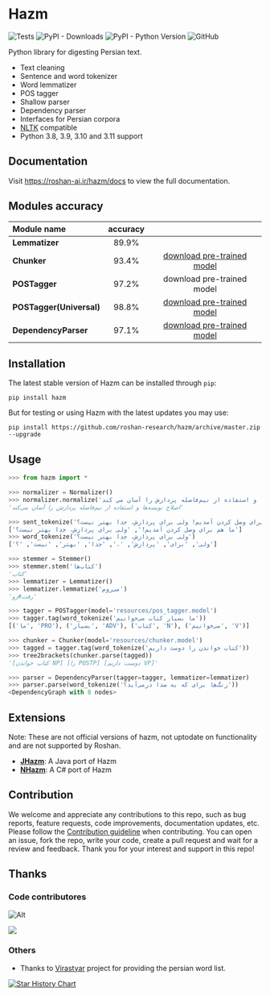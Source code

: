 # Hazm

![Tests](https://img.shields.io/github/actions/workflow/status/roshan-research/hazm/tests.yml?branch=master)
![PyPI - Downloads](https://img.shields.io/github/downloads/roshan-research/hazm/total)
![PyPI - Python Version](https://img.shields.io/pypi/pyversions/hazm)
![GitHub](https://img.shields.io/github/license/roshan-research/hazm)

Python library for digesting Persian text.

- Text cleaning
- Sentence and word tokenizer
- Word lemmatizer
- POS tagger
- Shallow parser
- Dependency parser
- Interfaces for Persian corpora
- [NLTK](http://nltk.org/) compatible
- Python 3.8, 3.9, 3.10 and 3.11 support

## Documentation

Visit https://roshan-ai.ir/hazm/docs to view the full documentation.

## Modules accuracy

| **Module name**          | **accuracy** |  |
|:------------------------ |:------------:|:--------------------:|
| **Lemmatizer**           | 89.9%        |              |
| **Chunker**              | 93.4%        | [download pre-trained model](https://drive.google.com/file/d/1wdByk0LHBZizjbUqdDxeDB5AYIEjn4IK)             |
| **POSTagger**            | 97.2%        | download pre-trained model             |
| **POSTagger(Universal)** | 98.8%        | [download pre-trained model](https://drive.google.com/file/d/1im7lHHHwk7byBJHgfxthuwY1-QE98FKC)             |
| **DependencyParser**     | 97.1%        | [download pre-trained model](https://drive.google.com/file/d/1tAy6bV57ZXGCRcxqzMBcsHejr78rRM98)             |


## Installation

The latest stable version of Hazm can be installed through `pip`:

    pip install hazm

But for testing or using Hazm with the latest updates you may use:

    pip install https://github.com/roshan-research/hazm/archive/master.zip --upgrade


## Usage

```python
>>> from hazm import *

>>> normalizer = Normalizer()
>>> normalizer.normalize('اصلاح نويسه ها و استفاده از نیم‌فاصله پردازش را آسان مي كند')
'اصلاح نویسه‌ها و استفاده از نیم‌فاصله پردازش را آسان می‌کند'

>>> sent_tokenize('ما هم برای وصل کردن آمدیم! ولی برای پردازش، جدا بهتر نیست؟')
['ما هم برای وصل کردن آمدیم!', 'ولی برای پردازش، جدا بهتر نیست؟']
>>> word_tokenize('ولی برای پردازش، جدا بهتر نیست؟')
['ولی', 'برای', 'پردازش', '،', 'جدا', 'بهتر', 'نیست', '؟']

>>> stemmer = Stemmer()
>>> stemmer.stem('کتاب‌ها')
'کتاب'
>>> lemmatizer = Lemmatizer()
>>> lemmatizer.lemmatize('می‌روم')
'رفت#رو'

>>> tagger = POSTagger(model='resources/pos_tagger.model')
>>> tagger.tag(word_tokenize('ما بسیار کتاب می‌خوانیم'))
[('ما', 'PRO'), ('بسیار', 'ADV'), ('کتاب', 'N'), ('می‌خوانیم', 'V')]

>>> chunker = Chunker(model='resources/chunker.model')
>>> tagged = tagger.tag(word_tokenize('کتاب خواندن را دوست داریم'))
>>> tree2brackets(chunker.parse(tagged))
'[کتاب خواندن NP] [را POSTP] [دوست داریم VP]'

>>> parser = DependencyParser(tagger=tagger, lemmatizer=lemmatizer)
>>> parser.parse(word_tokenize('زنگ‌ها برای که به صدا درمی‌آید؟'))
<DependencyGraph with 8 nodes>

```

## Extensions

Note: These are not official versions of hazm, not uptodate on functionality and are not supported by Roshan.

- [**JHazm**](https://github.com/mojtaba-khallash/JHazm): A Java port of Hazm
- [**NHazm**](https://github.com/mojtaba-khallash/NHazm): A C# port of Hazm

## Contribution

We welcome and appreciate any contributions to this repo, such as bug reports, feature requests, code improvements, documentation updates, etc. Please follow the [Contribution guideline](./CONTRIBUTION.md) when contributing. You can open an issue, fork the repo, write your code, create a pull request and wait for a review and feedback. Thank you for your interest and support in this repo!

## Thanks

### Code contributores

![Alt](https://repobeats.axiom.co/api/embed/ae42bda158791645d143c3e3c7f19d8a68d06d08.svg "Repobeats analytics image")

<a href="https://github.com/roshan-research/hazm/graphs/contributors">
  <img src="https://contrib.rocks/image?repo=roshan-research/hazm" />
</a>

### Others

- Thanks to [Virastyar](http://virastyar.ir/) project for providing the persian word list.

[![Star History Chart](https://api.star-history.com/svg?repos=roshan-research/hazm&type=Date)](https://star-history.com/#roshan-research/hazm&Date)
